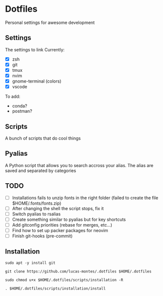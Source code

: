 # Dotfiles
Personal settings for awesome development

## Settings
The settings to link
Currently:
- [X] zsh
- [X] git
- [X] tmux
- [X] nvim
- [X] gnome-terminal (colors)
- [X] vscode

To add:
- conda?
- postman?

## Scripts
A bunch of scripts that do cool things

## Pyalias
A Python script that allows you to search accross your alias.
The alias are saved and separated by categories

## TODO
- [ ] Installations fails to unzip fonts in the right folder (failed to create the file $HOME/.fonts/fonts.zip)
- [ ] After changing the shell the script stops, fix it
- [ ] Switch pyalias to rsalias
- [ ] Create something similar to pyalias but for key shortcuts
- [ ] Add gitconfig priorities (rebase for merges, etc...)
- [ ] Find how to set up packer packages for neovim
- [ ] Finish git-hooks (pre-commit)

## Installation

```shell
sudo apt -y install git

git clone https://github.com/lucas-montes/.dotfiles $HOME/.dotfiles

sudo chmod u+x $HOME/.dotfiles/scripts/installation -R

. $HOME/.dotfiles/scripts/installation/install

```

